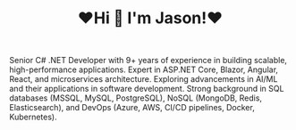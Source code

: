 <h1 align="center">❤Hi 👋  I'm Jason!❤</h1>
<br>
<p> Senior C# .NET Developer with 9+ years of experience in building scalable, high-performance
 applications. Expert in ASP.NET Core, Blazor, Angular, React, and microservices architecture.
 Exploring advancements in AI/ML and their applications in software development.
 Strong background in SQL databases (MSSQL, MySQL, PostgreSQL), NoSQL (MongoDB,
 Redis, Elasticsearch), and DevOps (Azure, AWS, CI/CD pipelines, Docker, Kubernetes).</p>


